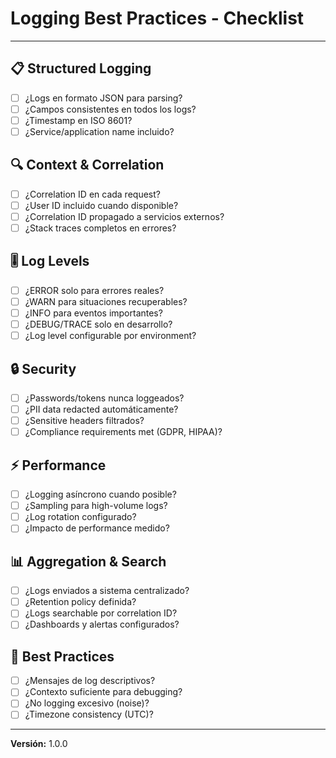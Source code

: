 # Logging Best Practices - Checklist

---

## 📋 Structured Logging

- [ ] ¿Logs en formato JSON para parsing?
- [ ] ¿Campos consistentes en todos los logs?
- [ ] ¿Timestamp en ISO 8601?
- [ ] ¿Service/application name incluido?

## 🔍 Context & Correlation

- [ ] ¿Correlation ID en cada request?
- [ ] ¿User ID incluido cuando disponible?
- [ ] ¿Correlation ID propagado a servicios externos?
- [ ] ¿Stack traces completos en errores?

## 🎚️ Log Levels

- [ ] ¿ERROR solo para errores reales?
- [ ] ¿WARN para situaciones recuperables?
- [ ] ¿INFO para eventos importantes?
- [ ] ¿DEBUG/TRACE solo en desarrollo?
- [ ] ¿Log level configurable por environment?

## 🔒 Security

- [ ] ¿Passwords/tokens nunca loggeados?
- [ ] ¿PII data redacted automáticamente?
- [ ] ¿Sensitive headers filtrados?
- [ ] ¿Compliance requirements met (GDPR, HIPAA)?

## ⚡ Performance

- [ ] ¿Logging asíncrono cuando posible?
- [ ] ¿Sampling para high-volume logs?
- [ ] ¿Log rotation configurado?
- [ ] ¿Impacto de performance medido?

## 📊 Aggregation & Search

- [ ] ¿Logs enviados a sistema centralizado?
- [ ] ¿Retention policy definida?
- [ ] ¿Logs searchable por correlation ID?
- [ ] ¿Dashboards y alertas configurados?

## 🎯 Best Practices

- [ ] ¿Mensajes de log descriptivos?
- [ ] ¿Contexto suficiente para debugging?
- [ ] ¿No logging excesivo (noise)?
- [ ] ¿Timezone consistency (UTC)?

---

**Versión:** 1.0.0

